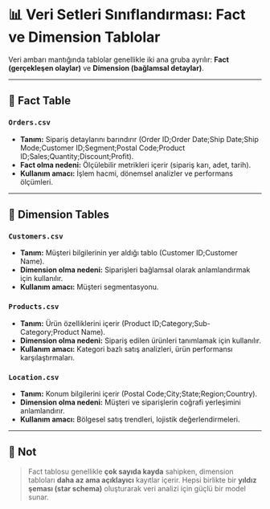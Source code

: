 # 📊 Veri Setleri Sınıflandırması: Fact ve Dimension Tablolar

Veri ambarı mantığında tablolar genellikle iki ana gruba ayrılır: **Fact (gerçekleşen olaylar)** ve **Dimension (bağlamsal detaylar)**.

---

## 🎯 Fact Table

### `Orders.csv`
- **Tanım:** Sipariş detaylarını barındırır (Order ID;Order Date;Ship Date;Ship Mode;Customer ID;Segment;Postal Code;Product ID;Sales;Quantity;Discount;Profit).
- **Fact olma nedeni:** Ölçülebilir metrikleri içerir (sipariş karı, adet, tarih).
- **Kullanım amacı:** İşlem hacmi, dönemsel analizler ve performans ölçümleri.

---

## 🧩 Dimension Tables

### `Customers.csv`
- **Tanım:** Müşteri bilgilerinin yer aldığı tablo (Customer ID;Customer Name).
- **Dimension olma nedeni:** Siparişleri bağlamsal olarak anlamlandırmak için kullanılır.
- **Kullanım amacı:** Müşteri segmentasyonu.

### `Products.csv`
- **Tanım:** Ürün özelliklerini içerir (Product ID;Category;Sub-Category;Product Name).
- **Dimension olma nedeni:** Sipariş edilen ürünleri tanımlamak için kullanılır.
- **Kullanım amacı:** Kategori bazlı satış analizleri, ürün performansı karşılaştırmaları.

### `Location.csv`
- **Tanım:** Konum bilgilerini içerir (Postal Code;City;State;Region;Country).
- **Dimension olma nedeni:** Müşteri ve siparişlerin coğrafi yerleşimini anlamlandırır.
- **Kullanım amacı:** Bölgesel satış trendleri, lojistik değerlendirmeleri.

---

## 🧠 Not
> Fact tablosu genellikle **çok sayıda kayda** sahipken, dimension tabloları **daha az ama açıklayıcı** kayıtlar içerir. Hepsi birlikte bir **yıldız şeması (star schema)** oluşturarak veri analizi için güçlü bir model sunar.

